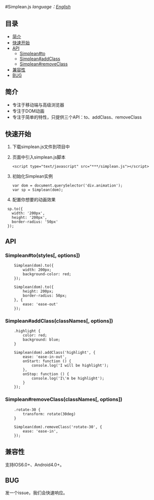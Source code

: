 #Simplean.js
*language：[English](README.en-us.md)*

## 目录
- [简介](#introduce)
- [快速开始](#quick-start)
- [API](#all-api)
  - [Simplean#to](#api-to)
  - [Simplean#addClass](#api-add-class)
  - [Simplean#removeClass](#api-remove-class)
- [兼容性](#compatibility)
- [BUG](#bug)

<a name="introduce"></a>
## 简介
* 专注于移动端与高级浏览器
* 专注于DOM动画
* 专注于简单的特性，只提供三个API：to、addClass、removeClass

<a name="quick-start"></a>
## 快速开始
1. 下载simplean.js文件到项目中

2. 页面中引入simplean.js脚本

    `<script type="text/javascript" src="***/simplean.js"></script>`

3. 初始化Simplean实例
    
    ```
    var dom = document.querySelector('div.animation');
    var sp = Simplean(dom);
    ```

4. 配置你想要的动画效果
 ```
  sp.to({
    width: '200px',
    height: '200px',
    border-radius: '50px'
  });
 ```

<a name="all-api"></a>
## API
<a name="api-to"></a>
### Simplean#to(styles[, options])
````
    Simplean(dom).to({
        width: 200px;
        background-color: red;
    });
````
````
    Simplean(dom).to({
        height: 200px;
        border-radius: 50px;
    }, {
        ease: 'ease-out'
    });
````
<a name="api-add-class"></a>
### Simplean#addClass(classNames[, options])
````
    .highlight {
        color: red;
        background: blue;
    }

    Simplean(dom).addClass('highlight', {
        ease: 'ease-in-out',
        onStart: function () {
            console.log('I will be highlight');
        },
        onStop: function () {
            console.log('I\'m be highlight');
        }
    });
````
<a name="api-remove-class"></a>
### Simplean#removeClass(classNames[, options])
````
    .rotate-30 {
        transform: rotate(30deg)
    }

    Simplean(dom).removeClass('rotate-30', {
        ease: 'ease-in',
    });
````
<a name="compatibility"></a>
## 兼容性
支持IOS6.0+、Android4.0+。

<a name="bug"></a>
## BUG
发一个issue，我们会快速响应。
